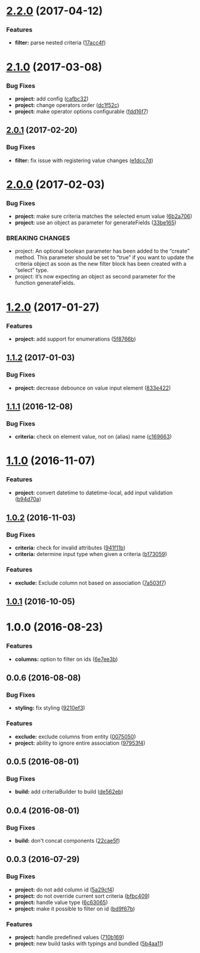 <a name="2.2.0"></a>
# [2.2.0](https://github.com/SpoonX/aurelia-filter/compare/v2.1.0...v2.2.0) (2017-04-12)


### Features

* **filter:** parse nested criteria ([17acc4f](https://github.com/SpoonX/aurelia-filter/commit/17acc4f))



<a name="2.1.0"></a>
# [2.1.0](https://github.com/SpoonX/aurelia-filter/compare/v2.0.1...v2.1.0) (2017-03-08)


### Bug Fixes

* **project:** add config ([cafbc32](https://github.com/SpoonX/aurelia-filter/commit/cafbc32))
* **project:** change operators order ([dc1f52c](https://github.com/SpoonX/aurelia-filter/commit/dc1f52c))
* **project:** make operator options configurable ([fdd16f7](https://github.com/SpoonX/aurelia-filter/commit/fdd16f7))



<a name="2.0.1"></a>
## [2.0.1](https://github.com/SpoonX/aurelia-filter/compare/v2.0.0...v2.0.1) (2017-02-20)


### Bug Fixes

* **filter:** fix issue with registering value changes ([e1dcc7d](https://github.com/SpoonX/aurelia-filter/commit/e1dcc7d))



<a name="2.0.0"></a>
# [2.0.0](https://github.com/SpoonX/aurelia-filter/compare/v1.2.0...v2.0.0) (2017-02-03)


### Bug Fixes

* **project:** make sure criteria matches the selected enum value ([6b2a706](https://github.com/SpoonX/aurelia-filter/commit/6b2a706))
* **project:** use an object as parameter for generateFields ([33be165](https://github.com/SpoonX/aurelia-filter/commit/33be165))


### BREAKING CHANGES

* project: An optional boolean parameter has been added to the
“create” method. This parameter should be set to “true” if you want to
update the criteria object as soon as the new filter block has been
created with a “select” type.
* project: it’s now expecting an object as second parameter for the function generateFields.



<a name="1.2.0"></a>
# [1.2.0](https://github.com/SpoonX/aurelia-filter/compare/v1.1.2...v1.2.0) (2017-01-27)


### Features

* **project:** add support for enumerations ([5f8766b](https://github.com/SpoonX/aurelia-filter/commit/5f8766b))



<a name="1.1.2"></a>
## [1.1.2](https://github.com/SpoonX/aurelia-filter/compare/v1.1.1...v1.1.2) (2017-01-03)


### Bug Fixes

* **project:** decrease debounce on value input element ([833e422](https://github.com/SpoonX/aurelia-filter/commit/833e422))



<a name="1.1.1"></a>
## [1.1.1](https://github.com/SpoonX/aurelia-filter/compare/v1.1.0...v1.1.1) (2016-12-08)


### Bug Fixes

* **criteria:** check on element value, not on (alias) name ([c169663](https://github.com/SpoonX/aurelia-filter/commit/c169663))



<a name="1.1.0"></a>
# [1.1.0](https://github.com/SpoonX/aurelia-filter/compare/v1.0.2...v1.1.0) (2016-11-07)


### Features

* **project:** convert datetime to datetime-local, add input validation ([b94d70a](https://github.com/SpoonX/aurelia-filter/commit/b94d70a))



<a name="1.0.2"></a>
## [1.0.2](https://github.com/SpoonX/aurelia-filter/compare/1.0.1...v1.0.2) (2016-11-03)


### Bug Fixes

* **criteria:** check for invalid attributes ([941f11b](https://github.com/SpoonX/aurelia-filter/commit/941f11b))
* **criteria:** determine input type when given a criteria ([b173059](https://github.com/SpoonX/aurelia-filter/commit/b173059))


### Features

* **exclude:** Exclude column not based on association ([7a503f7](https://github.com/SpoonX/aurelia-filter/commit/7a503f7))



<a name="1.0.1"></a>
## [1.0.1](https://github.com/SpoonX/aurelia-filter/compare/0.0.6...v1.0.1) (2016-10-05)


<a name="1.0.0"></a>
# 1.0.0 (2016-08-23)


### Features

* **columns:** option to filter on ids ([6e7ee3b](https://github.com/SpoonX/aurelia-filter/commit/6e7ee3b))


<a name="0.0.6"></a>
## 0.0.6 (2016-08-08)


### Bug Fixes

* **styling:** fix styling ([9210ef3](https://github.com/SpoonX/aurelia-filter/commit/9210ef3))


### Features

* **exclude:** exclude columns from entity ([0075050](https://github.com/SpoonX/aurelia-filter/commit/0075050))
* **project:** ability to ignore entire association ([97953f4](https://github.com/SpoonX/aurelia-filter/commit/97953f4))


<a name="0.0.5"></a>
## 0.0.5 (2016-08-01)


### Bug Fixes

* **build:** add criteriaBuilder to build ([de562eb](https://github.com/SpoonX/aurelia-filter/commit/de562eb))


<a name="0.0.4"></a>
## 0.0.4 (2016-08-01)


### Bug Fixes

* **build:** don't concat components ([22cae5f](https://github.com/SpoonX/aurelia-filter/commit/22cae5f))


<a name="0.0.3"></a>
## 0.0.3 (2016-07-29)


### Bug Fixes

* **project:** do not add column id ([5a29cf4](https://github.com/SpoonX/aurelia-filter/commit/5a29cf4))
* **project:** do not override current sort criteria ([bfbc409](https://github.com/SpoonX/aurelia-filter/commit/bfbc409))
* **project:** handle value type ([6c63065](https://github.com/SpoonX/aurelia-filter/commit/6c63065))
* **project:** make it possible to filter on id ([bd9f67b](https://github.com/SpoonX/aurelia-filter/commit/bd9f67b))


### Features

* **project:** handle predefined values ([710b169](https://github.com/SpoonX/aurelia-filter/commit/710b169))
* **project:** new build tasks with typings and bundled ([5b4aa11](https://github.com/SpoonX/aurelia-filter/commit/5b4aa11))
